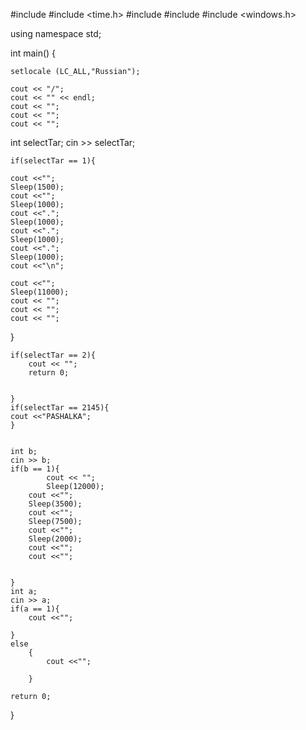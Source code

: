 #include<iostream>
#include <time.h>
#include <locale>
#include <string>
#include <windows.h>

using namespace std;

int main() {
	
	
	setlocale (LC_ALL,"Russian");
	
	cout << "/";
	cout << "" << endl;
	cout << "";
	cout << "";
    cout << "";
    

    
   int selectTar;
	cin >>  selectTar;
						
	if(selectTar == 1){
			
	cout <<"";
	Sleep(1500);
	cout <<"";
	Sleep(1000);
	cout <<".";
	Sleep(1000);
	cout <<".";
	Sleep(1000);
	cout <<".";
	Sleep(1000);
	cout <<"\n";

	cout <<"";
	Sleep(11000);
	cout << "";
	cout << "";
	cout << "";
	
}
	
	if(selectTar == 2){
		cout << "";
		return 0;
		

	}
	if(selectTar == 2145){
	cout <<"PASHALKA";
	}	
					  
		
	int b;
	cin >> b;
	if(b == 1){
			cout << "";
			Sleep(12000);
		cout <<"";
		Sleep(3500);
		cout <<"";
		Sleep(7500);
		cout <<"";
		Sleep(2000);
		cout <<"";
		cout <<"";
		
		
	}
	int a;
	cin >> a;
	if(a == 1){
		cout <<"";
		
	}
	else
		{
			cout <<"";
			
		}
		
	return 0;

}



  
